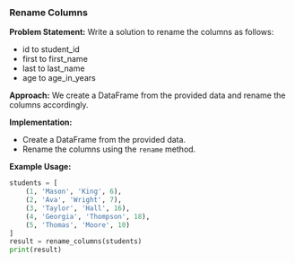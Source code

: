 
### Rename Columns

**Problem Statement:**
Write a solution to rename the columns as follows:
- id to student_id
- first to first_name
- last to last_name
- age to age_in_years

**Approach:**
We create a DataFrame from the provided data and rename the columns accordingly.

**Implementation:**
- Create a DataFrame from the provided data.
- Rename the columns using the `rename` method.

**Example Usage:**
```python
students = [
    (1, 'Mason', 'King', 6),
    (2, 'Ava', 'Wright', 7),
    (3, 'Taylor', 'Hall', 16),
    (4, 'Georgia', 'Thompson', 18),
    (5, 'Thomas', 'Moore', 10)
]
result = rename_columns(students)
print(result)
```
